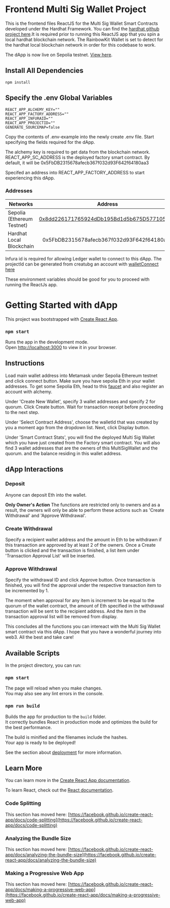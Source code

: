 # Frontend Multi Sig Wallet Project

This is the frontend files ReactJS for the Multi Sig Wallet Smart Contracts developed under the Hardhat Framework. You can find the [hardhat github project here](https://github.com/warrenseah/multi-sig-wallet).It is required prior to running this ReactJS app that you spin a local hardhat blockchain network. The RainbowKit Wallet is set to detect for the hardhat local blockchain network in order for this codebase to work.

The dApp is now live on Sepolia testnet. [View here](https://multi-sig-wallet-518549.netlify.app/).

## Install All Dependencies

`npm install`

## Specify the .env Global Variables

```shell
REACT_APP_ALCHEMY_KEY=""
REACT_APP_FACTORY_ADDRESS=""
REACT_APP_INFURAID=""
REACT_APP_PROJECTID=""
GENERATE_SOURCEMAP=false
```

Copy the contents of .env-example into the newly create .env file. Start specifying the fields required for the dApp.

The alchemy key is required to get data from the blockchain network. REACT_APP_SC_ADDRESS is the deployed factory smart contract. By default, it will be 0x5FbDB2315678afecb367f032d93F642f64180aa3

Specifed an address into REACT_APP_FACTORY_ADDRESS to start experiencing this dApp.

### Addresses

| Networks                   |                                                            Address                                                            |
| -------------------------- | :---------------------------------------------------------------------------------------------------------------------------: |
| Sepolia (Ethereum Testnet) | [0x8dd226171765924dDb195Bd1d5b675D577105D99](https://sepolia.etherscan.io/address/0x8dd226171765924dDb195Bd1d5b675D577105D99) |
| Hardhat Local Blockchain   |                                          0x5FbDB2315678afecb367f032d93F642f64180aa3                                           |

Infura id is required for allowing Ledger wallet to connect to this dApp. The projectId can be generated from creatubg an account with [walletConnect here](https://cloud.walletconnect.com/sign-in)

These environment variables should be good for you to proceed with running the ReactJs app.

# Getting Started with dApp

This project was bootstrapped with [Create React App](https://github.com/facebook/create-react-app).

### `npm start`

Runs the app in the development mode.\
Open [http://localhost:3000](http://localhost:3000) to view it in your browser.

## Instructions

Load main wallet address into Metamask under Sepolia Ethereum testnet and click connect button. Make sure you have sepolia Eth in your wallet addresses. To get some Sepolia Eth, head to this [faucet](https://sepoliafaucet.com/) and also register an account with alchemy.

Under 'Create New Wallet', specify 3 wallet addresses and specify 2 for quorum. Click Create button. Wait for transaction receipt before proceeding to the next step.

Under 'Select Contract Address', choose the walletId that was created by you a moment ago from the dropdown list. Next, click Display button.

Under 'Smart Contract Stats', you will find the deployed Multi Sig Wallet which you have just created from the Factory smart contract. You will also find 3 wallet addresses that are the owners of this MultiSigWallet and the quorum. and the balance residing in this wallet address.

## dApp Interactions

### Deposit

Anyone can deposit Eth into the wallet.

**Only Owner's Action**
The functions are restricted only to owners and as a result, the owners will only be able to perform these actions such as 'Create Withdrawal' and 'Approve Withdrawal'.

### Create Withdrawal

Specify a recipient wallet address and the amount in Eth to be withdrawn if this transaction are approved by at least 2 of the owners. Once a Create button is clicked and the transaction is finished, a list item under 'Transaction Approval List' will be inserted.

### Approve Withdrawal

Specify the withdrawal ID and click Approve button. Once transaction is finished, you will find the approval under the respective transaction item to be incremented by 1.

The moment when approval for any item is increment to be equal to the quorum of the wallet contract, the amount of Eth specified in the withdrawal transaction will be sent to the recipient address. And the item in the transaction approval list will be removed from display.

This concludes all the functions you can intereact with the Multi Sig Wallet smart contract via this dApp. I hope that you have a wonderful journey into web3. All the best and take care!

## Available Scripts

In the project directory, you can run:

### `npm start`

The page will reload when you make changes.\
You may also see any lint errors in the console.

### `npm run build`

Builds the app for production to the `build` folder.\
It correctly bundles React in production mode and optimizes the build for the best performance.

The build is minified and the filenames include the hashes.\
Your app is ready to be deployed!

See the section about [deployment](https://facebook.github.io/create-react-app/docs/deployment) for more information.

## Learn More

You can learn more in the [Create React App documentation](https://facebook.github.io/create-react-app/docs/getting-started).

To learn React, check out the [React documentation](https://reactjs.org/).

### Code Splitting

This section has moved here: [https://facebook.github.io/create-react-app/docs/code-splitting](https://facebook.github.io/create-react-app/docs/code-splitting)

### Analyzing the Bundle Size

This section has moved here: [https://facebook.github.io/create-react-app/docs/analyzing-the-bundle-size](https://facebook.github.io/create-react-app/docs/analyzing-the-bundle-size)

### Making a Progressive Web App

This section has moved here: [https://facebook.github.io/create-react-app/docs/making-a-progressive-web-app](https://facebook.github.io/create-react-app/docs/making-a-progressive-web-app)
